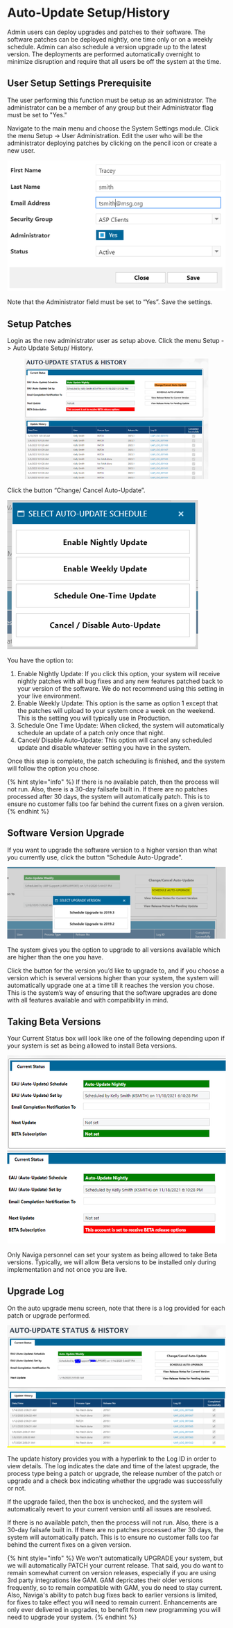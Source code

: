 # Auto-Update Setup/History

Admin users can deploy upgrades and patches to their software. The software patches can be deployed nightly, one time only or on a weekly schedule. Admin can also schedule a version upgrade up to the latest version. The deployments are performed automatically overnight to minimize disruption and require that all users be off the system at the time.

## User Setup Settings Prerequisite <a href="#_toc99973684" id="_toc99973684"></a>

The user performing this function must be setup as an administrator. The administrator can be a member of any group but their Administrator flag must be set to "Yes."

Navigate to the main menu and choose the System Settings module. Click the menu Setup -> User Administration. Edit the user who will be the administrator deploying patches by clicking on the pencil icon or create a new user.

![](<../../../.gitbook/assets/1 (12).png>)

Note that the Administrator field must be set to “Yes”. Save the settings.

## Setup Patches <a href="#_toc99973685" id="_toc99973685"></a>

Login as the new administrator user as setup above. Click the menu Setup -> Auto Update Setup/ History.

<figure><img src="../../../.gitbook/assets/image (1583).png" alt=""><figcaption></figcaption></figure>

Click the button “Change/ Cancel Auto-Update”.

![](<../../../.gitbook/assets/3 (24).png>)

You have the option to:

1. Enable Nightly Update: If you click this option, your system will receive nightly patches with all bug fixes and any new features patched back to your version of the software. We do not recommend using this setting in your live environment.
2. Enable Weekly Update: This option is the same as option 1 except that the patches will upload to your system once a week on the weekend. This is the setting you will typically use in Production.
3. Schedule One Time Update: When clicked, the system will automatically schedule an update of a patch only once that night.
4. Cancel/ Disable Auto-Update: This option will cancel any scheduled update and disable whatever setting you have in the system.

Once this step is complete, the patch scheduling is finished, and the system will follow the option you chose.

{% hint style="info" %}
If there is no available patch, then the process will not run. Also, there is a 30-day failsafe built in. If there are no patches processed after 30 days, the system will automatically patch. This is to ensure no customer falls too far behind the current fixes on a given version.
{% endhint %}

## Software Version Upgrade <a href="#_toc99973686" id="_toc99973686"></a>

If you want to upgrade the software version to a higher version than what you currently use, click the button “Schedule Auto-Upgrade”.

![](<../../../.gitbook/assets/4 (46).png>)

The system gives you the option to upgrade to all versions available which are higher than the one you have.

Click the button for the version you’d like to upgrade to, and if you choose a version which is several versions higher than your system, the system will automatically upgrade one at a time till it reaches the version you chose. This is the system’s way of ensuring that the software upgrades are done with all features available and with compatibility in mind.

## Taking Beta Versions

Your Current Status box will look like one of the following depending upon if your system is set as being allowed to install Beta versions.

![](<../../../.gitbook/assets/image (1502).png>) ![](<../../../.gitbook/assets/image (286).png>)

Only Naviga personnel can set your system as being allowed to take Beta versions. Typically, we will allow Beta versions to be installed only during implementation and not once you are live.

## Upgrade Log <a href="#_toc99973687" id="_toc99973687"></a>

On the auto upgrade menu screen, note that there is a log provided for each patch or upgrade performed.

![](<../../../.gitbook/assets/5 (33).png>)

The update history provides you with a hyperlink to the Log ID in order to view details. The log indicates the date and time of the latest upgrade, the process type being a patch or upgrade, the release number of the patch or upgrade and a check box indicating whether the upgrade was successfully or not.

If the upgrade failed, then the box is unchecked, and the system will automatically revert to your current version until all issues are resolved.

If there is no available patch, then the process will not run. Also, there is a 30-day failsafe built in. If there are no patches processed after 30 days, the system will automatically patch. This is to ensure no customer falls too far behind the current fixes on a given version.

{% hint style="info" %}
We won't automatically UPGRADE your system, but we will automatically PATCH your current release. That said, you do want to remain somewhat current on version releases, especially if you are using 3rd party integrations like GAM. GAM depricates their older versions frequently, so to remain compatible with GAM, you do need to stay current. Also, Naviga's ability to patch bug fixes back to earlier versions is limited, for fixes to take effect you will need to remain current. Enhancements are only ever delivered in upgrades, to benefit from new programming you will need to upgrade your system.
{% endhint %}

